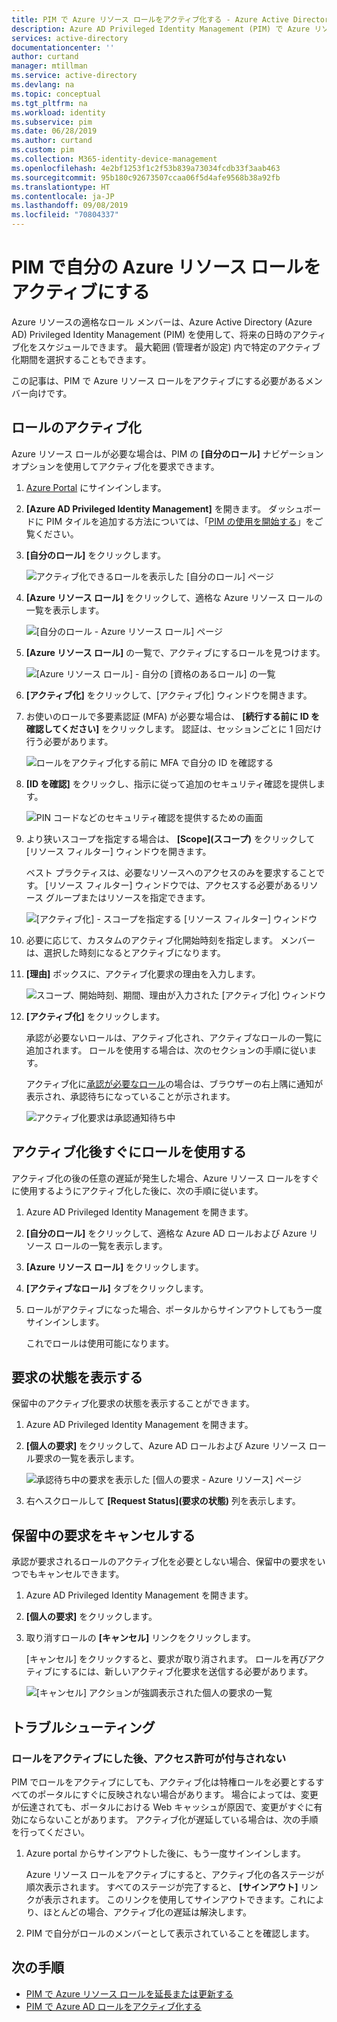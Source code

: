 ```yaml
---
title: PIM で Azure リソース ロールをアクティブ化する - Azure Active Directory | Microsoft Docs
description: Azure AD Privileged Identity Management (PIM) で Azure リソース ロールをアクティブにする方法を説明します。
services: active-directory
documentationcenter: ''
author: curtand
manager: mtillman
ms.service: active-directory
ms.devlang: na
ms.topic: conceptual
ms.tgt_pltfrm: na
ms.workload: identity
ms.subservice: pim
ms.date: 06/28/2019
ms.author: curtand
ms.custom: pim
ms.collection: M365-identity-device-management
ms.openlocfilehash: 4e2bf1253f1c2f53b839a73034fcdb33f3aab463
ms.sourcegitcommit: 95b180c92673507ccaa06f5d4afe9568b38a92fb
ms.translationtype: HT
ms.contentlocale: ja-JP
ms.lasthandoff: 09/08/2019
ms.locfileid: "70804337"
---
```

# <a name="activate-my-azure-resource-roles-in-pim"></a>PIM で自分の Azure リソース ロールをアクティブにする

Azure リソースの適格なロール メンバーは、Azure Active Directory (Azure AD) Privileged Identity Management (PIM) を使用して、将来の日時のアクティブ化をスケジュールできます。 最大範囲 (管理者が設定) 内で特定のアクティブ化期間を選択することもできます｡

この記事は、PIM で Azure リソース ロールをアクティブにする必要があるメンバー向けです。

## <a name="activate-a-role"></a>ロールのアクティブ化

Azure リソース ロールが必要な場合は、PIM の **[自分のロール]** ナビゲーション オプションを使用してアクティブ化を要求できます。

1. [Azure Portal](https://portal.azure.com/) にサインインします。

1. **[Azure AD Privileged Identity Management]** を開きます。 ダッシュボードに PIM タイルを追加する方法については、「[PIM の使用を開始する](pim-getting-started.md)」をご覧ください。

1. **[自分のロール]** をクリックします。

    ![アクティブ化できるロールを表示した [自分のロール] ページ](./media/pim-resource-roles-activate-your-roles/resources-my-roles.png)

1. **[Azure リソース ロール]** をクリックして、適格な Azure リソース ロールの一覧を表示します。

   ![[自分のロール - Azure リソース ロール] ページ](./media/pim-resource-roles-activate-your-roles/resources-my-roles-azure-resources.png) 

1. **[Azure リソース ロール]** の一覧で、アクティブにするロールを見つけます。

    ![[Azure リソース ロール] - 自分の [資格のあるロール] の一覧](./media/pim-resource-roles-activate-your-roles/resources-my-roles-activate.png)

1. **[アクティブ化]** をクリックして、[アクティブ化] ウィンドウを開きます。

1. お使いのロールで多要素認証 (MFA) が必要な場合は、 **[続行する前に ID を確認してください]** をクリックします。 認証は、セッションごとに 1 回だけ行う必要があります。

    ![ロールをアクティブ化する前に MFA で自分の ID を確認する](./media/pim-resource-roles-activate-your-roles/resources-my-roles-mfa.png)

1. **[ID を確認]** をクリックし、指示に従って追加のセキュリティ確認を提供します。

    ![PIN コードなどのセキュリティ確認を提供するための画面](./media/pim-resource-roles-activate-your-roles/resources-mfa-enter-code.png)

1. より狭いスコープを指定する場合は、 **[Scope]\(スコープ\)** をクリックして [リソース フィルター] ウィンドウを開きます。

    ベスト プラクティスは、必要なリソースへのアクセスのみを要求することです。 [リソース フィルター] ウィンドウでは、アクセスする必要があるリソース グループまたはリソースを指定できます。

    ![[アクティブ化] - スコープを指定する [リソース フィルター] ウィンドウ](./media/pim-resource-roles-activate-your-roles/resources-my-roles-resource-filter.png)

1. 必要に応じて、カスタムのアクティブ化開始時刻を指定します。 メンバーは、選択した時刻になるとアクティブになります。

1. **[理由]** ボックスに、アクティブ化要求の理由を入力します。

    ![スコープ、開始時刻、期間、理由が入力された [アクティブ化] ウィンドウ](./media/pim-resource-roles-activate-your-roles/resources-my-roles-activate-done.png)

1. **[アクティブ化]** をクリックします。

    承認が必要ないロールは、アクティブ化され、アクティブなロールの一覧に追加されます。 ロールを使用する場合は、次のセクションの手順に従います。

    アクティブ化に[承認が必要なロール](pim-resource-roles-approval-workflow.md)の場合は、ブラウザーの右上隅に通知が表示され、承認待ちになっていることが示されます。

    ![アクティブ化要求は承認通知待ち中](./media/pim-resource-roles-activate-your-roles/resources-my-roles-activate-notification.png)

## <a name="use-a-role-immediately-after-activation"></a>アクティブ化後すぐにロールを使用する

アクティブ化の後の任意の遅延が発生した場合、Azure リソース ロールをすぐに使用するようにアクティブ化した後に、次の手順に従います。

1. Azure AD Privileged Identity Management を開きます。

1. **[自分のロール]** をクリックして、適格な Azure AD ロールおよび Azure リソース ロールの一覧を表示します。

1. **[Azure リソース ロール]** をクリックします。

1. **[アクティブなロール]** タブをクリックします。

1. ロールがアクティブになった場合、ポータルからサインアウトしてもう一度サインインします。

    これでロールは使用可能になります。

## <a name="view-the-status-of-your-requests"></a>要求の状態を表示する

保留中のアクティブ化要求の状態を表示することができます。

1. Azure AD Privileged Identity Management を開きます。

1. **[個人の要求]** をクリックして、Azure AD ロールおよび Azure リソース ロール要求の一覧を表示します。

    ![承認待ち中の要求を表示した [個人の要求 - Azure リソース] ページ](./media/pim-resource-roles-activate-your-roles/resources-my-requests.png)

1. 右へスクロールして **[Request Status]\(要求の状態\)** 列を表示します。

## <a name="cancel-a-pending-request"></a>保留中の要求をキャンセルする

承認が要求されるロールのアクティブ化を必要としない場合、保留中の要求をいつでもキャンセルできます。

1. Azure AD Privileged Identity Management を開きます。

1. **[個人の要求]** をクリックします。

1. 取り消すロールの **[キャンセル]** リンクをクリックします。

    [キャンセル] をクリックすると、要求が取り消されます。 ロールを再びアクティブにするには、新しいアクティブ化要求を送信する必要があります。

   ![[キャンセル] アクションが強調表示された個人の要求の一覧](./media/pim-resource-roles-activate-your-roles/resources-my-requests-cancel.png)

## <a name="troubleshoot"></a>トラブルシューティング

### <a name="permissions-are-not-granted-after-activating-a-role"></a>ロールをアクティブにした後、アクセス許可が付与されない

PIM でロールをアクティブにしても、アクティブ化は特権ロールを必要とするすべてのポータルにすぐに反映されない場合があります。 場合によっては、変更が伝達されても、ポータルにおける Web キャッシュが原因で、変更がすぐに有効にならないことがあります。 アクティブ化が遅延している場合は、次の手順を行ってください。

1. Azure portal からサインアウトした後に、もう一度サインインします。

    Azure リソース ロールをアクティブにすると、アクティブ化の各ステージが順次表示されます。 すべてのステージが完了すると、 **[サインアウト]** リンクが表示されます。 このリンクを使用してサインアウトできます。これにより、ほとんどの場合、アクティブ化の遅延は解決します。

1. PIM で自分がロールのメンバーとして表示されていることを確認します。

## <a name="next-steps"></a>次の手順

- [PIM で Azure リソース ロールを延長または更新する](pim-resource-roles-renew-extend.md)
- [PIM で Azure AD ロールをアクティブ化する](pim-how-to-activate-role.md)
